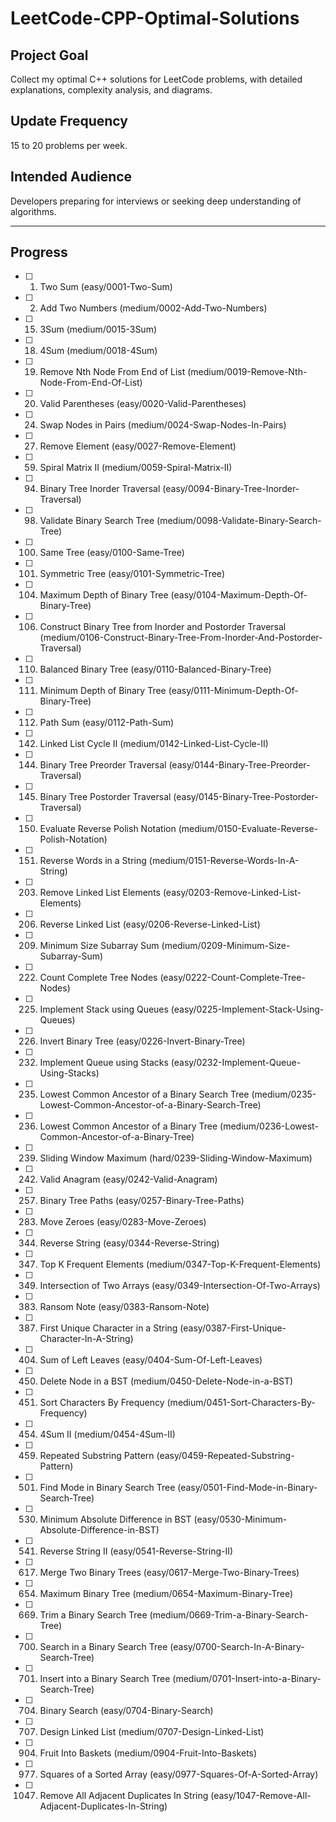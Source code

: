 # LeetCode-CPP-Optimal-Solutions

## Project Goal
Collect my optimal C++ solutions for LeetCode problems, with detailed explanations, complexity analysis, and diagrams.

## Update Frequency
15 to 20 problems per week.

## Intended Audience
Developers preparing for interviews or seeking deep understanding of algorithms.

---

## Progress

- [ ] 0001. Two Sum (easy/0001-Two-Sum)
- [ ] 0002. Add Two Numbers (medium/0002-Add-Two-Numbers)
- [ ] 0015. 3Sum (medium/0015-3Sum)
- [ ] 0018. 4Sum (medium/0018-4Sum)
- [ ] 0019. Remove Nth Node From End of List (medium/0019-Remove-Nth-Node-From-End-Of-List)
- [ ] 0020. Valid Parentheses (easy/0020-Valid-Parentheses)
- [ ] 0024. Swap Nodes in Pairs (medium/0024-Swap-Nodes-In-Pairs)
- [ ] 0027. Remove Element (easy/0027-Remove-Element)

- [ ] 0059. Spiral Matrix II (medium/0059-Spiral-Matrix-II)
- [ ] 0094. Binary Tree Inorder Traversal (easy/0094-Binary-Tree-Inorder-Traversal)
- [ ] 0098. Validate Binary Search Tree (medium/0098-Validate-Binary-Search-Tree)


- [ ] 0100. Same Tree (easy/0100-Same-Tree)
- [ ] 0101. Symmetric Tree (easy/0101-Symmetric-Tree)
- [ ] 0104. Maximum Depth of Binary Tree (easy/0104-Maximum-Depth-Of-Binary-Tree)
- [ ] 0106. Construct Binary Tree from Inorder and Postorder Traversal (medium/0106-Construct-Binary-Tree-From-Inorder-And-Postorder-Traversal)
- [ ] 0110. Balanced Binary Tree (easy/0110-Balanced-Binary-Tree)
- [ ] 0111. Minimum Depth of Binary Tree (easy/0111-Minimum-Depth-Of-Binary-Tree)
- [ ] 0112. Path Sum (easy/0112-Path-Sum)
- [ ] 0142. Linked List Cycle II (medium/0142-Linked-List-Cycle-II)
- [ ] 0144. Binary Tree Preorder Traversal (easy/0144-Binary-Tree-Preorder-Traversal)
- [ ] 0145. Binary Tree Postorder Traversal (easy/0145-Binary-Tree-Postorder-Traversal)

- [ ] 0150. Evaluate Reverse Polish Notation (medium/0150-Evaluate-Reverse-Polish-Notation)
- [ ] 0151. Reverse Words in a String (medium/0151-Reverse-Words-In-A-String)


- [ ] 0203. Remove Linked List Elements (easy/0203-Remove-Linked-List-Elements)
- [ ] 0206. Reverse Linked List (easy/0206-Reverse-Linked-List)
- [ ] 0209. Minimum Size Subarray Sum (medium/0209-Minimum-Size-Subarray-Sum)
- [ ] 0222. Count Complete Tree Nodes (easy/0222-Count-Complete-Tree-Nodes)
- [ ] 0225. Implement Stack using Queues (easy/0225-Implement-Stack-Using-Queues)
- [ ] 0226. Invert Binary Tree (easy/0226-Invert-Binary-Tree)
- [ ] 0232. Implement Queue using Stacks (easy/0232-Implement-Queue-Using-Stacks)
- [ ] 0235. Lowest Common Ancestor of a Binary Search Tree (medium/0235-Lowest-Common-Ancestor-of-a-Binary-Search-Tree)
- [ ] 0236. Lowest Common Ancestor of a Binary Tree (medium/0236-Lowest-Common-Ancestor-of-a-Binary-Tree)
- [ ] 0239. Sliding Window Maximum (hard/0239-Sliding-Window-Maximum)
- [ ] 0242. Valid Anagram (easy/0242-Valid-Anagram)

- [ ] 0257. Binary Tree Paths (easy/0257-Binary-Tree-Paths)
- [ ] 0283. Move Zeroes (easy/0283-Move-Zeroes)


- [ ] 0344. Reverse String (easy/0344-Reverse-String)
- [ ] 0347. Top K Frequent Elements (medium/0347-Top-K-Frequent-Elements)
- [ ] 0349. Intersection of Two Arrays (easy/0349-Intersection-Of-Two-Arrays)

- [ ] 0383. Ransom Note (easy/0383-Ransom-Note)
- [ ] 0387. First Unique Character in a String (easy/0387-First-Unique-Character-In-A-String)


- [ ] 0404. Sum of Left Leaves (easy/0404-Sum-Of-Left-Leaves)
- [ ] 0450. Delete Node in a BST (medium/0450-Delete-Node-in-a-BST)

- [ ] 0451. Sort Characters By Frequency (medium/0451-Sort-Characters-By-Frequency)
- [ ] 0454. 4Sum II (medium/0454-4Sum-II)
- [ ] 0459. Repeated Substring Pattern (easy/0459-Repeated-Substring-Pattern)


- [ ] 0501. Find Mode in Binary Search Tree (easy/0501-Find-Mode-in-Binary-Search-Tree)
- [ ] 0530. Minimum Absolute Difference in BST (easy/0530-Minimum-Absolute-Difference-in-BST)
- [ ] 0541. Reverse String II (easy/0541-Reverse-String-II)


- [ ] 0617. Merge Two Binary Trees (easy/0617-Merge-Two-Binary-Trees)

- [ ] 0654. Maximum Binary Tree (medium/0654-Maximum-Binary-Tree)
- [ ] 0669. Trim a Binary Search Tree (medium/0669-Trim-a-Binary-Search-Tree)


- [ ] 0700. Search in a Binary Search Tree (easy/0700-Search-In-A-Binary-Search-Tree)
- [ ] 0701. Insert into a Binary Search Tree (medium/0701-Insert-into-a-Binary-Search-Tree)
- [ ] 0704. Binary Search (easy/0704-Binary-Search)
- [ ] 0707. Design Linked List (medium/0707-Design-Linked-List)


- [ ] 0904. Fruit Into Baskets (medium/0904-Fruit-Into-Baskets)

- [ ] 0977. Squares of a Sorted Array (easy/0977-Squares-Of-A-Sorted-Array)


- [ ] 1047. Remove All Adjacent Duplicates In String (easy/1047-Remove-All-Adjacent-Duplicates-In-String)
